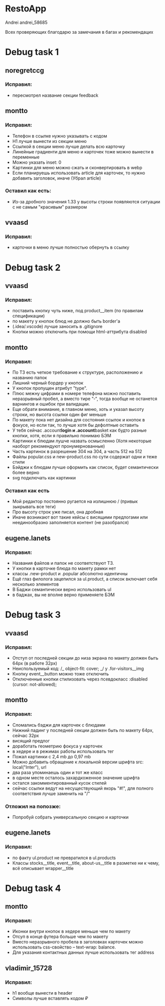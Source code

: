 # RestoApp

Andrei
andrei_58685

Всех проверяющих благодарю за замечания в багах и рекомендацих

# Debug task 1

## noregretccg

### Исправил:

- пересмотрел название секции feedback

## montto

### Исправил:

- Телефон в ссылке нужно указывать с кодом
- H1 лучше вынести из секции меню
- Ссылкой в секции меню лучше делать всю карточку
- Линейные градиенти для меню и карточек тоже можно вынести в переменные
- Можно указать inset: 0
- Картинки для меню можно сжать и сконвертировать в webp
- Если планируешь использовать article для карточек, то нужно добавить заголовок, иначе (Убрал article)

### Оставил как есть:

- Из-за дробного значения 1.33 у высоты строки появляются ситуации с не самым "красивым" размером

## vvaasd

### Исправил:

- карточки в меню лучше полностью обернуть в ссылку

# Debug task 2

## vvaasd

### Исправил:

- поставить кнопку чуть ниже, под product\_\_item (по правилам спецификации)
- по макету у кнопок блюд не должно быть border'а
- (.idea/.vscode) лучше заносить в .gitignore
- Кнопки можно отключить при помощи html-аттрибута disabled

## montto

### Исправил:

- По ТЗ есть четкое требование к структуре, расположению и названию папок
- Лишний черный бордер у кнопок
- У кнопок пропущен атрибут "type".
- Плюс межну цифрами в номере телефона можно поставить неразрывный пробел, а вместо тире "&#8209;", тогда вообще не останется варнингов и ошибок при валидации.
- Еще обрати внимание, в главном меню, хоть и указал высоту строки, но высота ссылки один фиг меньше
- По макету пока нет дизайна для состояния ссылок и кнопок в фокусе, но если так, то лучше хотя бы дефолтные оставить
- У тебя сейчас .account**login и .account**basket как будто разные кнопки, хотя, если я правильно понимаю БЭМ
- Картинки к блюдам лушче назвать осмысленно (Хотя некоторые наоборт рекомендуют пронумернованные)
- Часть картинок в разрешение 304 на 304, а часть 512 на 512
- Файлы popular.css и new-product.css по сути содержат одни и теже стили
- Бэйджи к блюдам лучше оформить как список, будет семантически более верно
- svg подключать как картинки

### Оставил как есть

- Мой редактор постоянно ругается на излишнюю / (привык зыкрывать все теги)
- Про высоту строк уже писал, она дробная
- Иначе возникают вот такие кейсы с висящими предлогами или неединообразно заполняется контент (не разобрался)

## eugene.lanets

### Исправил:

- Названия файлов и папок не соответствуют ТЗ.
- У кнопки в карточке блюда по макету рамки нет
- классы .new-product и .popular абсолютно идентичны
- Ещё глаз филолога зацепился за ul.product, а список включает себя несколько элементов
- В Баджи семантически верно использовать ul
- в баджах, вы не вполне верно применяете БЭМ

# Debug task 3

## vvaasd

### Исправил:

- Отступ от последней секции до низа экрана по макету должен быть 64px (в работе 32px)
- Неиспользуемый код: /_ object-fit: cover; _/ у .for-visitors\_\_img
- Кнопку event\_\_button можно тоже отключить
- Отключенные кнопки стилизовать через псевдокласс :disabled (cursor: not-allowed);

## montto

### Исправил:

- Сломались бэджи для карточек с блюдами
- Нижний падинг у последней секции должен быть по макету 64px, сейчас 32px
- висящий предлог
- доработать геометрию фокуса у карточек
- в хедере и в режимах работы использовать тег <time></time>
- Пожал картинки с 2,4 mb до 0,97 mb
- Можно добавить обращение к локальной версии шрифта src: local("Inter"), url
- два раза упоминаешь один и тот же класс
- в одном месте осталось захардкоженное значение шрифта
- остался закомментированный кусок стилей
- сейчас ссылки ведут на несуществующий якорь "#!", для полного соответствия лучше заменить на "/"

### Отложил на попозже:

- Попробуй собрать универсальную секцию и карточки

## eugene.lanets

### Исправил:

- по факту ul.product не превратился в ul.products
- Классы stocks\_\_title, event\_\_title, about-us\_\_title в разметке ни к чему, всё описывает wrapper\_\_title

# Debug task 4

## montto

### Исправил:

- Иконки внутри кнопок в хедере меньше чем по макету
- Отсуп в конце футера больше чем по макету
- Вместо неразрывного пробела в заголовках карточек можно использовать css-свойство – text-wrap: balance.
- Для указания контактных данных лучше использовать тег address

## vladimir_15728

### Исправил:

- h1 вообще вынести в header
- Символы лучше вставлять кодом &#8381;

